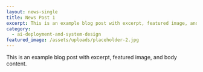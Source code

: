 ```yaml
---
layout: news-single
title: News Post 1
excerpt: This is an example blog post with excerpt, featured image, and body content.
category:
  - ai-deployment-and-system-design
featured_image: /assets/uploads/placeholder-2.jpg
---
```

This is an example blog post with excerpt, featured image, and body content.